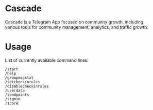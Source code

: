# Cascade
Cascade is a Telegram App focused on community growth, including various tools for community management, analytics, and traffic growth.
# Usage
List of currently available command lines:
```
/start
/help
/groupmsgstat 
/setcheckinrules
/disablecheckinrules
/userdata
/sendpoints
/signin
/score
```
